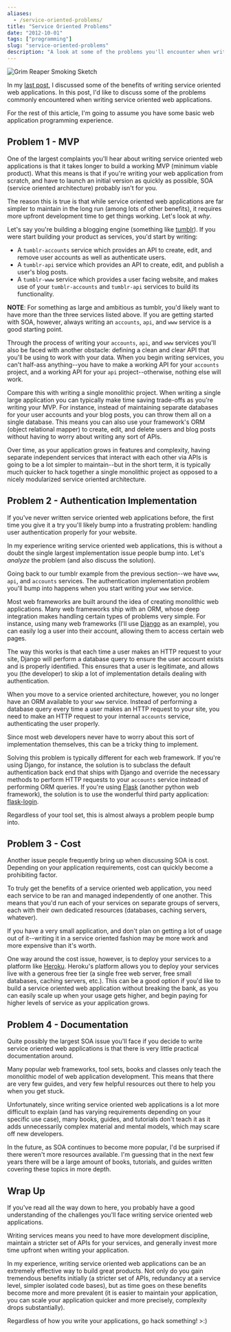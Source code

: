 ```yaml
---
aliases:
  - /service-oriented-problems/
title: "Service Oriented Problems"
date: "2012-10-01"
tags: ["programming"]
slug: "service-oriented-problems"
description: "A look at some of the problems you'll encounter when writing service oriented applications."
---
```



![Grim Reaper Smoking Sketch][]


In my [last post][], I discussed some of the benefits of writing service
oriented web applications.  In this post, I'd like to discuss some of the
problems commonly encountered when writing service oriented web applications.

For the rest of this article, I'm going to assume you have some basic web
application programming experience.


## Problem 1 - MVP

One of the largest complaints you'll hear about writing service oriented web
applications is that it takes longer to build a working MVP (minimum viable
product).  What this means is that if you're writing your web application from
scratch, and have to launch an initial version as quickly as possible, SOA
(service oriented architecture) probably isn't for you.

The reason this is true is that while service oriented web applications are far
simpler to maintain in the long run (among lots of other benefits), it requires
more upfront development time to get things working.  Let's look at *why*.

Let's say you're building a blogging engine (something like [tumblr][]).  If
you were start building your product as services, you'd start by writing:

-   A `tumblr-accounts` service which provides an API to create, edit, and
    remove user accounts as well as authenticate users.
-   A `tumblr-api` service which provides an API to create, edit, and publish
    a user's blog posts.
-   A `tumblr-www` service which provides a user facing website, and makes use
    of your `tumblr-accounts` and `tumblr-api` services to build its
    functionality.

**NOTE**: For something as large and ambitious as tumblr, you'd likely want to
have more than the three services listed above.  If you are getting started
with SOA, however, always writing an `accounts`, `api`, and `www` service is a
good starting point.

Through the process of writing your `accounts`, `api`, and `www` services
you'll also be faced with another obstacle: defining a clean and clear API
that you'll be using to work with your data.  When you begin writing services,
you can't half-ass anything--you have to make a working API for your `accounts`
project, and a working API for your `api` project--otherwise, nothing else will
work.

Compare this with writing a single monolithic project.  When writing a single
large application you can typically make time saving trade-offs as you're
writing your MVP.  For instance, instead of maintaining separate databases for
your user accounts and your blog posts, you can throw them all on a single
database.  This means you can also use your framework's ORM (object relational
mapper) to create, edit, and delete users and blog posts without having to
worry about writing any sort of APIs.

Over time, as your application grows in features and complexity, having
separate independent services that interact with each other via APIs is going
to be a lot simpler to maintain--but in the short term, it is typically much
quicker to hack together a single monolithic project as opposed to a nicely
modularized service oriented architecture.


## Problem 2 - Authentication Implementation

If you've never written service oriented web applications before, the first
time you give it a try you'll likely bump into a frustrating problem: handling
user authentication properly for your website.

In my experience writing service oriented web applications, this is without a
doubt the single largest implementation issue people bump into.  Let's
*analyze* the problem (and also discuss the solution).

Going back to our tumblr example from the previous section--we have `www`,
`api`, and `accounts` services.  The authentication implementation problem
you'll bump into happens when you start writing your `www` service.

Most web frameworks are built around the idea of creating monolithic web
applications.  Many web frameworks ship with an ORM, whose deep integration
makes handling certain types of problems very simple.  For instance, using many
web frameworks (I'll use [Django][] as an example), you can easily log a user
into their account, allowing them to access certain web pages.

The way this works is that each time a user makes an HTTP request to your site,
Django will perform a database query to ensure the user account exists and is
properly identified.  This ensures that a user is legitimate, and allows you
(the developer) to skip a lot of implementation details dealing with
authentication.

When you move to a service oriented architecture, however, you no longer have
an ORM available to your `www` service.  Instead of performing a database query
every time a user makes an HTTP request to your site, you need to make an HTTP
request to your internal `accounts` service, authenticating the user properly.

Since most web developers never have to worry about this sort of implementation
themselves, this can be a tricky thing to implement.

Solving this problem is typically different for each web framework.  If you're
using Django, for instance, the solution is to subclass the default
authentication back end that ships with Django and override the necessary
methods to perform HTTP requests to your `accounts` service instead of
performing ORM queries.  If you're using [Flask][] (another python web
framework), the solution is to use the wonderful third party application:
[flask-login][].

Regardless of your tool set, this is almost always a problem people bump into.


## Problem 3 - Cost

Another issue people frequently bring up when discussing SOA is cost.
Depending on your application requirements, cost can quickly become a
prohibiting factor.

To truly get the benefits of a service oriented web application, you need each
service to be ran and managed independently of one another.  This means that
you'd run each of your services on separate groups of servers, each with their
own dedicated resources (databases, caching servers, whatever).

If you have a very small application, and don't plan on getting a lot of usage
out of it--writing it in a service oriented fashion may be more work and more
expensive than it's worth.

One way around the cost issue, however, is to deploy your services to a
platform like [Heroku][].  Heroku's platform allows you to deploy your services
live with a generous free tier (a single free web server, free small databases,
caching servers, etc.).  This can be a good option if you'd like to build a
service oriented web application without breaking the bank, as you can easily
scale up when your usage gets higher, and begin paying for higher levels of
service as your application grows.


## Problem 4 - Documentation

Quite possibly the largest SOA issue you'll face if you decide to write service
oriented web applications is that there is very little practical documentation
around.

Many popular web frameworks, tool sets, books and classes only teach the
monolithic model of web application development.  This means that there are
very few guides, and very few helpful resources out there to help you when you
get stuck.

Unfortunately, since writing service oriented web applications is a lot more
difficult to explain (and has varying requirements depending on your specific
use case), many books, guides, and tutorials don't teach it as it adds
unnecessarily complex material and mental models, which may scare off new
developers.

In the future, as SOA continues to become more popular, I'd be surprised if
there weren't more resources available.  I'm guessing that in the next few
years there will be a large amount of books, tutorials, and guides written
covering these topics in more depth.


## Wrap Up

If you've read all the way down to here, you probably have a good understanding
of the challenges you'll face writing service oriented web applications.

Writing services means you need to have more development discipline, maintain a
stricter set of APIs for your services, and generally invest more time upfront
when writing your application.

In my experience, writing service oriented web applications can be an extremely
effective way to build great products.  Not only do you gain tremendous
benefits initially (a stricter set of APIs, redundancy at a service level,
simpler isolated code bases), but as time goes on these benefits become more
and more prevalent (it is easier to maintain your application, you can scale
your application quicker and more precisely, complexity drops substantially).

Regardless of how you write your applications, go hack something!  >:)


  [Grim Reaper Smoking Sketch]: /static/images/2012/grim-reaper-smoking-sketch.png "Grim Reaper Smoking Sketch"
  [last post]: {filename}/articles/2012/service-oriented-side-effects.md "Service Oriented Side Effects"
  [tumblr]: https://www.tumblr.com/ "Tumblr"
  [Django]: https://www.djangoproject.com/ "Django"
  [Flask]: http://flask.pocoo.org/ "Flask"
  [flask-login]: http://packages.python.org/Flask-Login/ "Flask-Login"
  [Heroku]: http://www.heroku.com/ "Heroku"
